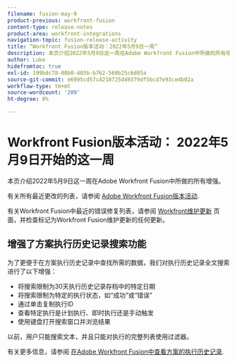 ```yaml
---
filename: fusion-may-9
product-previous: workfront-fusion
content-type: release-notes
product-area: workfront-integrations
navigation-topic: fusion-release-activity
title: “Workfront Fusion版本活动：2022年5月9日一周”
description: 本页介绍2022年5月9日这一周在Adobe Workfront Fusion中所做的所有增强。
author: Luke
hidefromtoc: true
exl-id: 199bdc78-08b0-403b-b762-560b25c6d05a
source-git-commit: e6995cd57c4210725d49379df5bcd7e93ce4b02a
workflow-type: tm+mt
source-wordcount: '209'
ht-degree: 0%

---
```


# Workfront Fusion版本活动： 2022年5月9日开始的这一周

本页介绍2022年5月9日这一周在Adobe Workfront Fusion中所做的所有增强。

有关所有最近更改的列表，请参阅 [Adobe Workfront Fusion版本活动](../../../product-announcements/product-releases/fusion-release-activity/fusion-release-activity.md).

有关Workfront Fusion中最近的错误修复列表，请参阅 [Workfront维护更新](https://experienceleague.adobe.com/docs/workfront-known-issues/releases/current-updates.html) 页面，并检查标记为Workfront Fusion维护更新的任何更新。


## 增强了方案执行历史记录搜索功能

为了更便于在方案执行历史记录中查找所需的数据，我们对执行历史记录全文搜索进行了以下增强：

* 将搜索限制为30天执行历史记录存档中的特定日期
* 将搜索限制为特定的执行状态，如“成功”或“错误”
* 通过单击复制执行ID
* 查看特定执行是计划执行、即时执行还是手动触发
* 使用键盘打开搜索窗口并浏览结果

以前，用户只能搜索文本，并且只能对执行的完整列表使用过滤器。

有关更多信息，请参阅 [在Adobe Workfront Fusion中查看方案的执行历史记录](../../../workfront-fusion/scenarios/view-scenario-execution-history.md).
